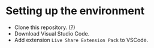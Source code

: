 # Setting up the environment

- Clone this repository. (?)
- Download Visual Studio Code.
- Add extension `Live Share Extension Pack` to VSCode.
